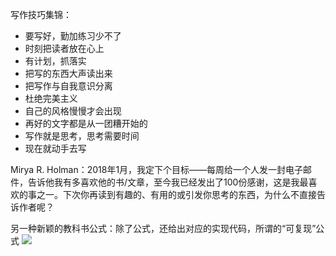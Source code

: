 写作技巧集锦：
- 要写好，勤加练习少不了
- 时刻把读者放在心上
- 有计划，抓落实
- 把写的东西大声读出来
- 把写作与自我意识分离
- 杜绝完美主义
- 自己的风格慢慢才会出现
- 再好的文字都是从一团糟开始的
- 写作就是思考，思考需要时间
- 现在就动手去写

Mirya R. Holman：2018年1月，我定下个目标——每周给一个人发一封电子邮件，告诉他我有多喜欢他的书/文章，至今我已经发出了100份感谢，这是我最喜欢的事之一。下次你再读到有趣的、有用的或引发你思考的东西，为什么不直接告诉作者呢？ ​​​​

另一种新颖的教科书公式：除了公式，还给出对应的实现代码，所谓的“可复现”公式
![](https://arloseimg.oss-cn-hangzhou.aliyuncs.com/20200703162152.png)

